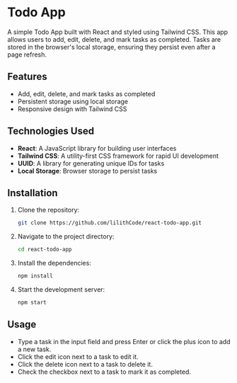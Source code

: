# Todo App

A simple Todo App built with React and styled using Tailwind CSS. This app allows users to add, edit, delete, and mark tasks as completed. Tasks are stored in the browser's local storage, ensuring they persist even after a page refresh.

## Features

- Add, edit, delete, and mark tasks as completed
- Persistent storage using local storage
- Responsive design with Tailwind CSS

## Technologies Used

- **React**: A JavaScript library for building user interfaces
- **Tailwind CSS**: A utility-first CSS framework for rapid UI development
- **UUID**: A library for generating unique IDs for tasks
- **Local Storage**: Browser storage to persist tasks

## Installation

1. Clone the repository:
   ```bash
   git clone https://github.com/lilithCode/react-todo-app.git
   ```
2. Navigate to the project directory:
   ```bash
   cd react-todo-app
   ```
3. Install the dependencies:
   ```bash
   npm install
   ```
4. Start the development server:
   ```bash
   npm start
   ```

## Usage

- Type a task in the input field and press Enter or click the plus icon to add a new task.
- Click the edit icon next to a task to edit it.
- Click the delete icon next to a task to delete it.
- Check the checkbox next to a task to mark it as completed.


